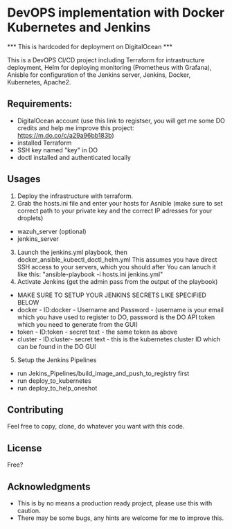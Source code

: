 # DevOPS implementation with Docker Kubernetes and Jenkins
*** This is hardcoded for deployment on DigitalOcean ***

This is a DevOPS CI/CD project including Terraform for intrastructure deployment, Helm for deploying monitoring (Prometheus with Grafana), Anisble for configuration of the Jenkins server, Jenkins, Docker, Kubernetes, Apache2.

## Requirements:
- DigitalOcean account (use this link to registser, you will get me some DO credits and help me improve this project: https://m.do.co/c/a29a96bb183b)
- installed Terraform
- SSH key named "key" in DO
- doctl installed and authenticated locally

## Usages

1. Deploy the infrastructure with terraform.
2. Grab the hosts.ini file and enter your hosts for Asnible (make sure to set correct path to your private key and the correct IP adresses for your droplets)
 - wazuh_server (optional)
 - jenkins_server
3. Launch the jenkins.yml playbook, then docker_ansible_kubectl_doctl_helm.yml
   This assumes you have direct SSH access to your servers, which you should after
   You can lanuch it like this: "ansible-playbook -i hosts.ini jenkins.yml"
4. Activate Jenkins (get the admin pass from the output of the playbook)
- MAKE SURE TO SETUP YOUR JENKINS SECRETS LIKE SPECIFIED BELOW
-  docker - ID:docker - Username and Password - (username is your email which you have used to register to DO, password is the DO API token which you need to generate from the GUI)
-  token - ID:token - secret text - the same token as above
-  cluster - ID:cluster- secret text - this is the kubernetes cluster ID which can be found in the DO GUI
5. Setup the Jenkins Pipelines
- run Jekins_Pipelines/build_image_and_push_to_registry first
- run deploy_to_kubernetes
- run deploy_to_help_oneshot

## Contributing

Feel free to copy, clone, do whatever you want with this code.

## License

Free?

## Acknowledgments

- This is by no means a production ready project, please use this with caution.
- There may be some bugs, any hints are welcome for me to improve this.
